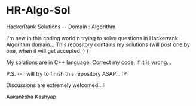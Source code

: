 # HR-Algo-Sol
HackerRank  Solutions -- Domain : Algorithm

I'm new in this coding world n trying to solve questions in Hackerrank Algorithm domain...
This repository contains my solutions (will post one by one, when it will get accepted ;) )

My solutions are in C++ language.
Correct my code, if it is wrong... 

P.S. -- I will try to finish this repository ASAP... :P

Discussions are extremely welcomed...!!

Aakanksha Kashyap. 
